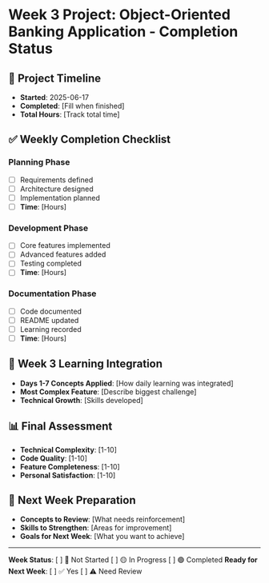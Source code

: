 # Week 3 Project: Object-Oriented Banking Application - Completion Status

## 📅 Project Timeline
- **Started**: 2025-06-17
- **Completed**: [Fill when finished]
- **Total Hours**: [Track total time]

## ✅ Weekly Completion Checklist

### Planning Phase
- [ ] Requirements defined
- [ ] Architecture designed
- [ ] Implementation planned
- [ ] **Time**: [Hours]

### Development Phase  
- [ ] Core features implemented
- [ ] Advanced features added
- [ ] Testing completed
- [ ] **Time**: [Hours]

### Documentation Phase
- [ ] Code documented
- [ ] README updated
- [ ] Learning recorded
- [ ] **Time**: [Hours]

## 🎯 Week 3 Learning Integration
- **Days 1-7 Concepts Applied**: [How daily learning was integrated]
- **Most Complex Feature**: [Describe biggest challenge]
- **Technical Growth**: [Skills developed]

## 📊 Final Assessment
- **Technical Complexity**: [1-10]
- **Code Quality**: [1-10] 
- **Feature Completeness**: [1-10]
- **Personal Satisfaction**: [1-10]

## 🔄 Next Week Preparation
- **Concepts to Review**: [What needs reinforcement]
- **Skills to Strengthen**: [Areas for improvement]
- **Goals for Next Week**: [What you want to achieve]

---
**Week Status**: [ ] 🔴 Not Started [ ] 🟡 In Progress [ ] 🟢 Completed
**Ready for Next Week**: [ ] ✅ Yes [ ] ⚠️ Need Review
